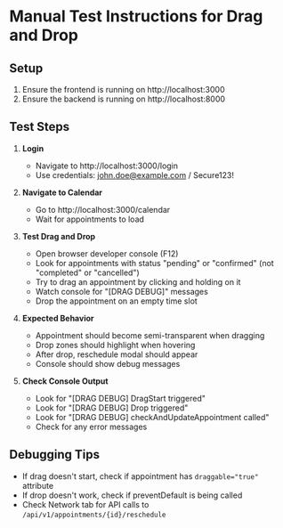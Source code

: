 # Manual Test Instructions for Drag and Drop

## Setup
1. Ensure the frontend is running on http://localhost:3000
2. Ensure the backend is running on http://localhost:8000

## Test Steps

1. **Login**
   - Navigate to http://localhost:3000/login
   - Use credentials: john.doe@example.com / Secure123!

2. **Navigate to Calendar**
   - Go to http://localhost:3000/calendar
   - Wait for appointments to load

3. **Test Drag and Drop**
   - Open browser developer console (F12)
   - Look for appointments with status "pending" or "confirmed" (not "completed" or "cancelled")
   - Try to drag an appointment by clicking and holding on it
   - Watch console for "[DRAG DEBUG]" messages
   - Drop the appointment on an empty time slot

4. **Expected Behavior**
   - Appointment should become semi-transparent when dragging
   - Drop zones should highlight when hovering
   - After drop, reschedule modal should appear
   - Console should show debug messages

5. **Check Console Output**
   - Look for "[DRAG DEBUG] DragStart triggered"
   - Look for "[DRAG DEBUG] Drop triggered"
   - Look for "[DRAG DEBUG] checkAndUpdateAppointment called"
   - Check for any error messages

## Debugging Tips
- If drag doesn't start, check if appointment has `draggable="true"` attribute
- If drop doesn't work, check if preventDefault is being called
- Check Network tab for API calls to `/api/v1/appointments/{id}/reschedule`